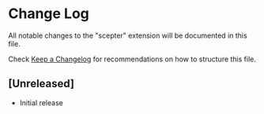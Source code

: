 # Change Log

All notable changes to the "scepter" extension will be documented in this file.

Check [Keep a Changelog](http://keepachangelog.com/) for recommendations on how to structure this file.

## [Unreleased]

- Initial release
